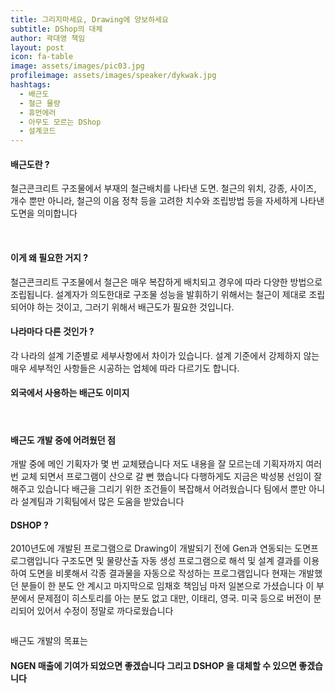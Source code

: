 ```yaml
---
title: 그리지마세요, Drawing에 양보하세요
subtitle: DShop의 대체
author: 곽대영 책임
layout: post
icon: fa-table
image: assets/images/pic03.jpg
profileimage: assets/images/speaker/dykwak.jpg
hashtags: 
  - 배근도
  - 철근 물량
  - 휴먼에러
  - 아무도 모르는 DShop
  - 설계코드
---
```


#### 배근도란 ?
철근콘크리트 구조물에서 부재의 철근배치를 나타낸 도면. 철근의 위치, 강종, 사이즈, 개수 뿐만 아니라, 철근의 이음 정착 등을 고려한 치수와 조립방법 등을 자세하게 나타낸 도면을 의미합니다

<span class="image left"><img src="{{ 'assets/images/post/dykwak/pic_01.png' | relative_url }}" alt="" /></span>
<span class="image left"><img src="{{ 'assets/images/post/dykwak/pic_02.png' | relative_url }}" alt="" /></span>

#### 이게 왜 필요한 거지 ?
철근콘크리트 구조물에서 철근은 매우 복잡하게 배치되고 경우에 따라 다양한 방법으로 조립됩니다. 설계자가 의도한대로 구조물 성능을 발휘하기 위해서는 철근이 제대로 조립되어야 하는 것이고, 그러기 위해서 배근도가 필요한 것입니다. 

#### 나라마다 다른 것인가 ?
각 나라의 설계 기준별로 세부사항에서 차이가 있습니다. 설계 기준에서 강제하지 않는 매우 세부적인 사항들은 시공하는 업체에 따라 다르기도 합니다.

#### 외국에서 사용하는 배근도 이미지

<span class="image left"><img src="{{ 'assets/images/post/dykwak/pic_03.png' | relative_url }}" alt="" /></span>
<span class="image left"><img src="{{ 'assets/images/post/dykwak/pic_04.png' | relative_url }}" alt="" /></span>

#### 배근도 개발 중에 어려웠던 점 
개발 중에 메인 기획자가 몇 번 교체됐습니다 
저도 내용을 잘 모르는데 기획자까지 여러 번 교체 되면서 프로그램이 산으로 갈 뻔 했습니다 
다행하게도 지금은 박성봉 선임이 잘 해주고 있습니다 
배근을 그리기 위한 조건들이 복잡해서 어려웠습니다 
팀에서 뿐만 아니라 설계팀과 기획팀에서 많은 도움을 받았습니다

#### DSHOP ?
2010년도에 개발된 프로그램으로 Drawing이 개발되기 전에 Gen과 연동되는 도면프로그램입니다 
구조도면 및 물량산출 자동 생성 프로그램으로 해석 및 설계 결과를 이용하여 도면을 비롯해서 각종 결과물을 자동으로 작성하는 프로그램입니다
현재는 개발했던 분들이 한 분도 안 계시고 마지막으로 임채호 책임님 마저 일본으로 가셨습니다
이 부분에서 문제점이 히스토리를 아는 분도 없고 대만, 이태리, 영국. 미국 등으로 버전이 분리되어 있어서 수정이 정말로 까다로웠습니다 

<span class="image left"><img src="{{ 'assets/images/post/dykwak/pic_05.png' | relative_url }}" alt="" /></span>

배근도 개발의 목표는 
#### NGEN 매출에 기여가 되었으면 좋겠습니다 그리고 DSHOP 을 대체할 수 있으면 좋겠습니다